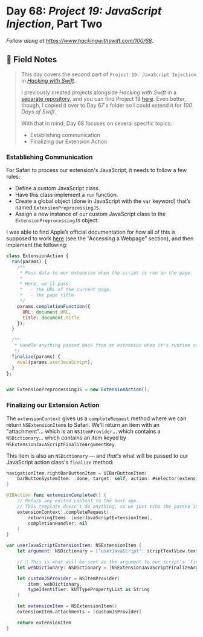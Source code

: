 # Day 68: _Project 19: JavaScript Injection_, Part Two

_Follow along at https://www.hackingwithswift.com/100/68_.


## 📒 Field Notes

> This day covers the second part of `Project 19: JavaScript Injection` in _[Hacking with Swift](https://www.hackingwithswift.com/read/19)_.
>
> I previously created projects alongside _Hacking with Swift_ in a [separate repository](https://github.com/CypherPoet/book--hacking-with-swift), and you can find Project 19 [here](https://github.com/CypherPoet/book--hacking-with-swift/tree/master/16-safari-extension). Even better, though, I copied it over to Day 67's folder so I could extend it for _100 Days of Swift_.
>
> With that in mind, Day 68 focuses on several specific topics:
>
> - Establishing communication
> - Finalizing our Extension Action


### Establishing Communication

For Safari to process our extension's JavaScript, it needs to follow a few rules:

- Define a custom JavaScript class.
- Have this class implement a `run` function.
- Create a global object (done in JavaScript with the `var` keyword) that’s named `ExtensionPreprocessingJS`.
- Assign a new instance of our custom JavaScript class to the `ExtensionPreprocessingJS` object.

I was able to find Apple’s official documentation for how all of this is supposed to work [here](https://developer.apple.com/library/archive/documentation/General/Conceptual/ExtensibilityPG/ExtensionScenarios.html#//apple_ref/doc/uid/TP40014214-CH21-SW1) (see the “Accessing a Webpage” section), and then implement the following:

```js
class ExtensionAction {
  run(params) {
    /**
     * Pass data to our extension when the script is run on the page.
     *
     * Here, we'll pass:
     *   - the URL of the current page,
     *   - the page title
     */
    params.completionFunction({
      URL: document.URL,
      title: document.title
    });
  }

  /**
   * Handle anything passed back from an extension when it's runtime completes
   */
  finalize(params) {
    eval(params.userJavaScript);
  }
};


var ExtensionPreprocessingJS = new ExtensionAction();

```


### Finalizing our Extension Action

The `extensionContext` gives us a `completeRequest` method where we can return `NSExtensionItem`s to Safari. We'll return an item with an "attachment"... which is an `NSItemProvider`... which contains a `NSDictionary`... which contains an item keyed by `NSExtensionJavaScriptFinalizeArgumentKey`.

This item is also an `NSDictionary` &mdash; and _that's_ what will be passed to our JavaScript action class's `finalize` method:

```swift
navigationItem.rightBarButtonItem = UIBarButtonItem(
    barButtonSystemItem: .done, target: self, action: #selector(extensionCompleted)
)
```

```swift
@IBAction func extensionCompleted() {
    // Return any edited content to the host app.
    // This template doesn't do anything, so we just echo the passed in items.
    extensionContext!.completeRequest(
        returningItems: [userJavaScriptExtensionItem],
        completionHandler: nil
    )
}
```

```swift
var userJavaScriptExtensionItem: NSExtensionItem {
    let argument: NSDictionary = ["userJavaScript": scriptTextView.text]

    // 🔑 This is what will be sent as the argument to our script's `finalize` function
    let webDictionary: NSDictionary = [NSExtensionJavaScriptFinalizeArgumentKey: argument]

    let customJSProvider = NSItemProvider(
        item: webDictionary,
        typeIdentifier: kUTTypePropertyList as String
    )

    let extensionItem = NSExtensionItem()
    extensionItem.attachments = [customJSProvider]

    return extensionItem
}
```
